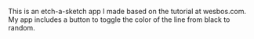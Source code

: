 This is an etch-a-sketch app I made based on the tutorial at wesbos.com. My app includes a button to toggle the color of the line from black to random.
